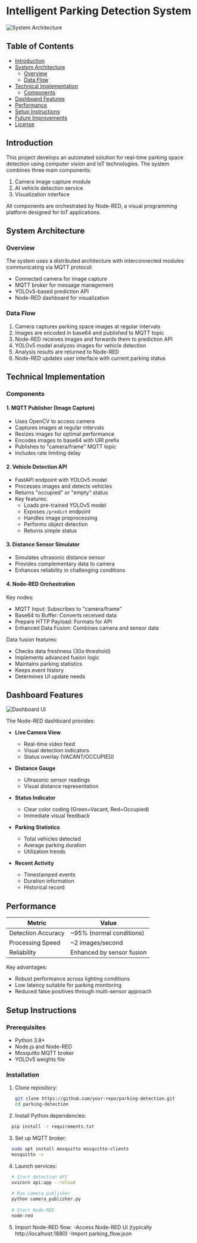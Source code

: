 # Intelligent Parking Detection System

![System Architecture](https://github.com/user-attachments/assets/6833d7f4-44c0-4900-aeca-09d4be58ff15)

## Table of Contents
- [Introduction](#introduction)
- [System Architecture](#system-architecture)
  - [Overview](#overview)
  - [Data Flow](#data-flow)
- [Technical Implementation](#technical-implementation)
  - [Components](#components)
- [Dashboard Features](#dashboard-features)
- [Performance](#performance)
- [Setup Instructions](#setup-instructions)
- [Future Improvements](#future-improvements)
- [License](#license)

## Introduction

This project develops an automated solution for real-time parking space detection using computer vision and IoT technologies. The system combines three main components:

1. Camera image capture module
2. AI vehicle detection service
3. Visualization interface

All components are orchestrated by Node-RED, a visual programming platform designed for IoT applications.

## System Architecture

### Overview

The system uses a distributed architecture with interconnected modules communicating via MQTT protocol:

- Connected camera for image capture
- MQTT broker for message management
- YOLOv5-based prediction API
- Node-RED dashboard for visualization

### Data Flow

1. Camera captures parking space images at regular intervals
2. Images are encoded in base64 and published to MQTT topic
3. Node-RED receives images and forwards them to prediction API
4. YOLOv5 model analyzes images for vehicle detection
5. Analysis results are returned to Node-RED
6. Node-RED updates user interface with current parking status

## Technical Implementation

### Components

#### 1. MQTT Publisher (Image Capture)
- Uses OpenCV to access camera
- Captures images at regular intervals
- Resizes images for optimal performance
- Encodes images to base64 with URI prefix
- Publishes to "camera/frame" MQTT topic
- Includes rate limiting delay

#### 2. Vehicle Detection API
- FastAPI endpoint with YOLOv5 model
- Processes images and detects vehicles
- Returns "occupied" or "empty" status
- Key features:
  - Loads pre-trained YOLOv5 model
  - Exposes `/predict` endpoint
  - Handles image preprocessing
  - Performs object detection
  - Returns simple status

#### 3. Distance Sensor Simulator
- Simulates ultrasonic distance sensor
- Provides complementary data to camera
- Enhances reliability in challenging conditions

#### 4. Node-RED Orchestration
Key nodes:
- MQTT Input: Subscribes to "camera/frame"
- Base64 to Buffer: Converts received data
- Prepare HTTP Payload: Formats for API
- Enhanced Data Fusion: Combines camera and sensor data

Data fusion features:
- Checks data freshness (30s threshold)
- Implements advanced fusion logic
- Maintains parking statistics
- Keeps event history
- Determines UI update needs

## Dashboard Features

![Dashboard UI](https://github.com/user-attachments/assets/a6fd0139-538f-4882-84a1-600e84f891b5)

The Node-RED dashboard provides:

- **Live Camera View**
  - Real-time video feed
  - Visual detection indicators
  - Status overlay (VACANT/OCCUPIED)

- **Distance Gauge**
  - Ultrasonic sensor readings
  - Visual distance representation

- **Status Indicator**
  - Clear color coding (Green=Vacant, Red=Occupied)
  - Immediate visual feedback

- **Parking Statistics**
  - Total vehicles detected
  - Average parking duration
  - Utilization trends

- **Recent Activity**
  - Timestamped events
  - Duration information
  - Historical record

## Performance

| Metric               | Value                     |
|----------------------|---------------------------|
| Detection Accuracy   | ~95% (normal conditions)  |
| Processing Speed     | ~2 images/second          |
| Reliability          | Enhanced by sensor fusion |

Key advantages:
- Robust performance across lighting conditions
- Low latency suitable for parking monitoring
- Reduced false positives through multi-sensor approach

## Setup Instructions

### Prerequisites
- Python 3.8+
- Node.js and Node-RED
- Mosquitto MQTT broker
- YOLOv5 weights file

### Installation
1. Clone repository:
   ```bash
   git clone https://github.com/your-repo/parking-detection.git
   cd parking-detection
   ```
2. Install Python dependencies:
  ```bash
    pip install -r requirements.txt
  ```  
3. Set up MQTT broker:
  ```bash
    sudo apt install mosquitto mosquitto-clients
    mosquitto -v
  ```
4. Launch services:
  ```bash
    # Start detection API
    uvicorn api:app --reload
    
    # Run camera publisher
    python camera_publisher.py
    
    # Start Node-RED
    node-red
  ```  
5. Import Node-RED flow:
   -Access Node-RED UI (typically http://localhost:1880)
   -Import parking_flow.json
